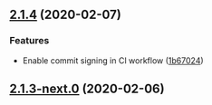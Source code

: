 ## [2.1.4](https://github.com/skypilotcc/toolchain/compare/v2.1.3-next.0...v2.1.4) (2020-02-07)


### Features

* Enable commit signing in CI workflow ([1b67024](https://github.com/skypilotcc/toolchain/commit/1b670249f577d3cc0c7f07acb67d24298bbf1d1c))



## [2.1.3-next.0](https://github.com/skypilotcc/toolchain/compare/v2.1.3...v2.1.3-next.0) (2020-02-06)



